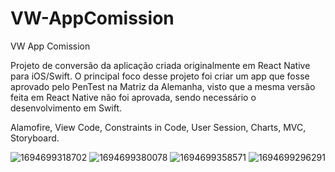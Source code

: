 # VW-AppComission
VW App Comission

Projeto de conversão da aplicação criada originalmente em React Native para iOS/Swift. O principal foco desse projeto foi criar um app que fosse aprovado pelo PenTest na Matriz da Alemanha, visto que a mesma versão feita em React Native não foi aprovada, sendo necessário o desenvolvimento em Swift.

Alamofire, View Code, Constraints in Code, User Session, Charts, MVC, Storyboard.

![1694699318702](https://github.com/user-attachments/assets/e3d6565d-3d40-4c57-bf4f-56a3007c5d83)
![1694699380078](https://github.com/user-attachments/assets/1dbea4db-17a7-4c1b-b5f3-0a08005e7a68)
![1694699358571](https://github.com/user-attachments/assets/4a962a93-4b72-43d3-a3a0-d5fbbf8a18ed)
![1694699296291](https://github.com/user-attachments/assets/04e6c774-e341-4fa8-9910-c4de4cec8ab1)




